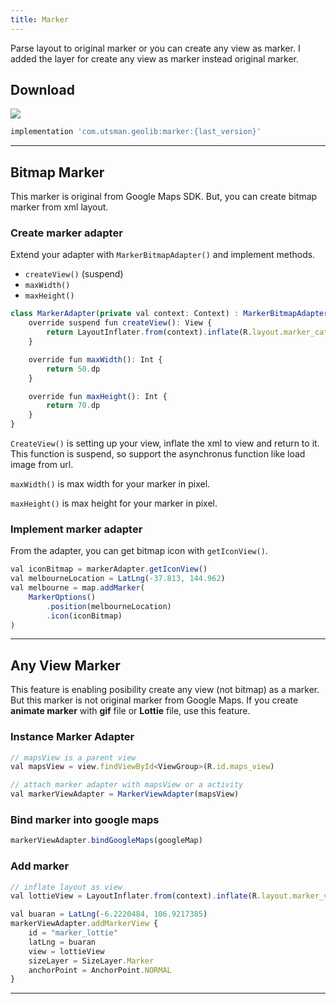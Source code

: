```yaml
---
title: Marker
---
```


Parse layout to original marker or you can create any view as marker. I added the layer for create any view as marker instead original marker.

## Download

![](https://artifactory-badge.herokuapp.com/artifactory?url=https://utsmannn.jfrog.io/artifactory/android/com/utsman/geolib/location/)

```jsx
implementation 'com.utsman.geolib:marker:{last_version}'
```

---

## Bitmap Marker

This marker is original from Google Maps SDK. But, you can create bitmap marker from xml layout.

### Create marker adapter

Extend your adapter with `MarkerBitmapAdapter()` and implement methods.

- `createView()` (suspend)
- `maxWidth()`
- `maxHeight()`

```jsx
class MarkerAdapter(private val context: Context) : MarkerBitmapAdapter() {
    override suspend fun createView(): View {
        return LayoutInflater.from(context).inflate(R.layout.marker_cat, null)
    }

    override fun maxWidth(): Int {
        return 50.dp
    }

    override fun maxHeight(): Int {
        return 70.dp
    }
}
```

`CreateView()` is setting up your view, inflate the xml to view and return to it. This function is suspend, so support the asynchronus function like load image from url.

`maxWidth()` is max width for your marker in pixel.

`maxHeight()` is max height for your marker in pixel.

### Implement marker adapter

From the adapter, you can get bitmap icon with `getIconView()`.

```jsx
val iconBitmap = markerAdapter.getIconView()
val melbourneLocation = LatLng(-37.813, 144.962)
val melbourne = map.addMarker(
    MarkerOptions()
        .position(melbourneLocation)
        .icon(iconBitmap)
)
```

---

## Any View Marker

This feature is enabling posibility create any view (not bitmap) as a marker. But this marker is not original marker from Google Maps. If you create **animate marker** with **gif** file or **Lottie** file, use this feature.

### Instance Marker Adapter
```jsx
// mapsView is a parent view
val mapsView = view.findViewById<ViewGroup>(R.id.maps_view)

// attach marker adapter with mapsView or a activity
val markerViewAdapter = MarkerViewAdapter(mapsView)
```

### Bind marker into google maps
```jsx
markerViewAdapter.bindGoogleMaps(googleMap)
```


### Add marker
```jsx
// inflate layout as view
val lottieView = LayoutInflater.from(context).inflate(R.layout.marker_view, null)

val buaran = LatLng(-6.2220484, 106.9217385)
markerViewAdapter.addMarkerView {
    id = "marker_lottie"
    latLng = buaran
    view = lottieView
    sizeLayer = SizeLayer.Marker
    anchorPoint = AnchorPoint.NORMAL
}
```

---
